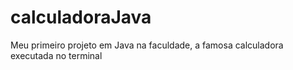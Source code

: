 # calculadoraJava
Meu primeiro projeto em Java na faculdade, a famosa calculadora executada no terminal
